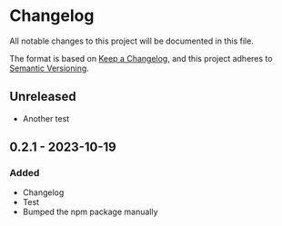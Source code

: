 # Changelog

All notable changes to this project will be documented in this file.

The format is based on [Keep a Changelog](https://keepachangelog.com/en/1.0.0/),
and this project adheres to [Semantic Versioning](https://semver.org/spec/v2.0.0.html).

## Unreleased

- Another test

## 0.2.1 - 2023-10-19

### Added

- Changelog
- Test
- Bumped the npm package manually
